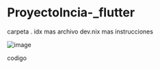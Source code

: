 # ProyectoIncia-_flutter
carpeta . idx mas archivo dev.nix mas instrucciones

![image](https://github.com/user-attachments/assets/a3ec5be9-27ab-4230-8e8a-593326e1816e)

codigo
